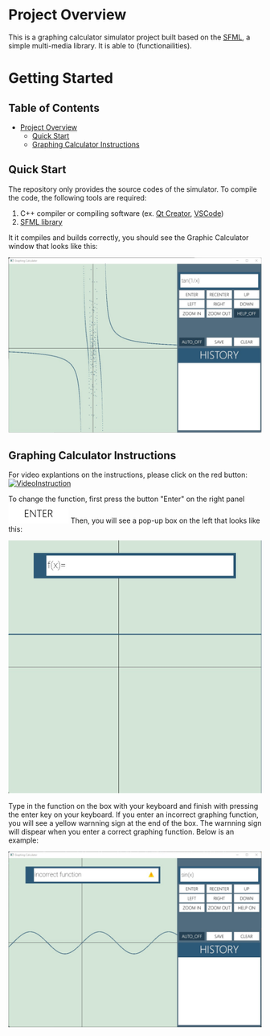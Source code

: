 # Project Overview

This is a graphing calculator simulator project built based on the [SFML](https://www.sfml-dev.org "sfml-dv.org"), a simple multi-media library. 
It is able to (functionailities). 


# Getting Started

## Table of Contents

* [Project Overview](#project-overview)
  * [Quick Start](#quick-start)
  * [Graphing Calculator Instructions](#graphing-calculator-instructions)



## Quick Start

The repository only provides the source codes of the simulator. 
To compile the code, the following tools are required:

1. C++ compiler or compiling software (ex. [Qt Creator](https://www.qt.io/product/development-tools "QtCreator website"), [VSCode](https://code.visualstudio.com "VSCode Website"))
2. [SFML library](https://www.sfml-dev.org/tutorials/2.5/start-vc.php "sfml-tutorial")

It it compiles and builds correctly, you should see the Graphic Calculator window that looks like this:

![GraphicCalculatorWindow](doc_res/GraphingCalculatorUI.jpg)

## Graphing Calculator Instructions

For video explantions on the instructions, please click on the red button: [![VideoInstruction](https://upload.wikimedia.org/wikipedia/commons/0/09/YouTube_full-color_icon_%282017%29.svg)](https://youtu.be/PvxouDXfDf0)

To change the function, first press the button "Enter" on the right panel 
![ButtonEnter](build-finalproject-Desktop_Qt_5_13_1_MinGW_64_bit-Debug/enter.jpg)
Then, you will see a pop-up box on the left that looks like this:

![PopupBox](doc_res/EnterExample.jpg)

Type in the function on the box with your keyboard and finish with pressing the enter key on your keyboard.
If you enter an incorrect graphing function, you will see a yellow warnning sign at the end of the box. The warnning sign will dispear when you enter a correct graphing function.
Below is an example:

![IncorrectExample](doc_res/IncorrectExample.jpg)




